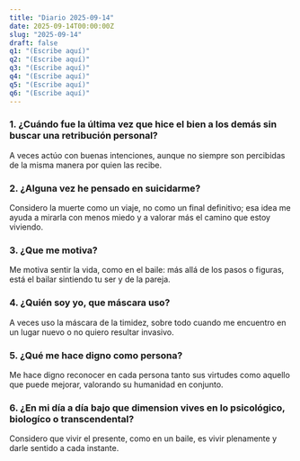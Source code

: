 ```yaml
---
title: "Diario 2025-09-14"
date: 2025-09-14T00:00:00Z
slug: "2025-09-14"
draft: false
q1: "(Escribe aquí)"
q2: "(Escribe aquí)"
q3: "(Escribe aquí)"
q4: "(Escribe aquí)"
q5: "(Escribe aquí)"
q6: "(Escribe aquí)"
---
```

### 1. ¿Cuándo fue la última vez que hice el bien a los demás sin buscar una retribución personal?
A veces actúo con buenas intenciones, aunque no siempre son percibidas de la misma manera por quien las recibe.

### 2. ¿Alguna vez he pensado en suicidarme?
Considero la muerte como un viaje, no como un final definitivo; esa idea me ayuda a mirarla con menos miedo y a valorar más el camino que estoy viviendo.

### 3. ¿Que me motiva?
Me motiva sentir la vida, como en el baile: más allá de los pasos o figuras, está el bailar sintiendo tu ser y de la pareja.

### 4. ¿Quién soy yo, que máscara uso?
A veces uso la máscara de la timidez, sobre todo cuando me encuentro en un lugar nuevo o no quiero resultar invasivo.

### 5. ¿Qué me hace digno como persona?
Me hace digno reconocer en cada persona tanto sus virtudes como aquello que puede mejorar, valorando su humanidad en conjunto.

### 6. ¿En mi día a día bajo que dimension vives en lo psicológico, biologíco o transcendental?
Considero que vivir el presente, como en un baile, es vivir plenamente y darle sentido a cada instante.